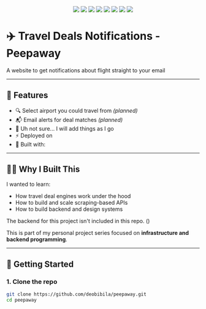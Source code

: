 <p align="center">
  <a href="https://github.com/deobibila/peepaway"><img src="https://img.shields.io/github/stars/deobibila/peepaway?style=flat-square" /></a>
  <a href="https://github.com/deobibila/peepaway"><img src="https://img.shields.io/github/forks/deobibila/peepaway?style=flat-square" /></a>
  <a href="https://github.com/deobibila/peepaway/blob/main/LICENSE"><img src="https://img.shields.io/github/license/deobibila/peepaway?style=flat-square" /></a>
  <a href="https://github.com/deobibila/peepaway/actions"><img src="https://vercel.com/api/ping/deobibila/peepaway" /></a>
  <a href="https://coveralls.io/github/deobibila/peepaway"><img src="https://coveralls.io/repos/github/deobibila/peepaway/badge.svg?branch=main" /></a>
  <img src="https://img.shields.io/github/last-commit/deobibila/peepaway?style=flat-square" />
  <a href="https://github.com/deobibila/peepaway/issues"><img src="https://img.shields.io/github/issues/deobibila/peepaway?style=flat-square" /></a>
  <a href="https://github.com/deobibila/peepaway/issues"><img src="https://img.shields.io/github/issues-closed/deobibila/peepaway?style=flat-square" /></a>




</p>

# ✈️ Travel Deals Notifications - Peepaway

A website to get notifications about flight straight to your email

---

## 🧠 Features

- 🔍 Select airport you could travel from *(planned)*
- 📬 Email alerts for deal matches *(planned)*
- 🛫 Uh not sure... I will add things as I go
- ⚡️ Deployed on 
- 🧰 Built with:

---

## 🧑‍💻 Why I Built This

I wanted to learn:
- How travel deal engines work under the hood
- How to build and scale scraping-based APIs
- How to build backend and design systems

The backend for this project isn't included in this repo. ()

This is part of my personal project series focused on **infrastructure and backend programming**.



---

## 🚀 Getting Started

### 1. Clone the repo

```bash
git clone https://github.com/deobibila/peepaway.git
cd peepaway


